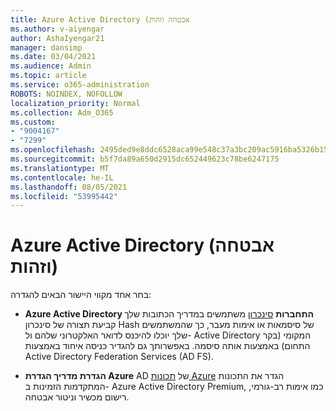 ```yaml
---
title: Azure Active Directory (אבטחה וזהות
ms.author: v-aiyengar
author: AshaIyengar21
manager: dansimp
ms.date: 03/04/2021
ms.audience: Admin
ms.topic: article
ms.service: o365-administration
ROBOTS: NOINDEX, NOFOLLOW
localization_priority: Normal
ms.collection: Adm_O365
ms.custom:
- "9004167"
- "7299"
ms.openlocfilehash: 2495ded9e8ddc6528aca99e548c37a3bc209ac5916ba5326b15c8ff4fab46ded
ms.sourcegitcommit: b5f7da89a650d2915dc652449623c78be6247175
ms.translationtype: MT
ms.contentlocale: he-IL
ms.lasthandoff: 08/05/2021
ms.locfileid: "53995442"
---
```

# <a name="azure-active-directory-security-and-identity"></a>Azure Active Directory (אבטחה וזהות)

בחר אחד מקווי היישור הבאים להגדרה:

- **Azure Active Directory התחברות** [סינכרון](https://go.microsoft.com/fwlink/?linkid=2071310) משתמשים במדריך הכתובות שלך קביעת תצורה של סינכרון Hash של סיסמאות או אימות מעבר, כך שהמשתמשים שלך יוכלו להיכנס לדואר האלקטרוני שלהם ול- Active Directory המקומי (בקר התחום) באמצעות אותה סיסמה. באפשרותך גם להגדיר כניסה איחוד באמצעות Active Directory Federation Services (AD FS).

- **הגדרת מדריך הגדרת Azure** AD של [תכונות Azure](https://go.microsoft.com/fwlink/?linkid=2134390) הגדר את התכונות המתקדמות הזמינות ב- Azure Active Directory Premium, כמו אימות רב-גורמי, רישום מכשיר וניטור אבטחה.
